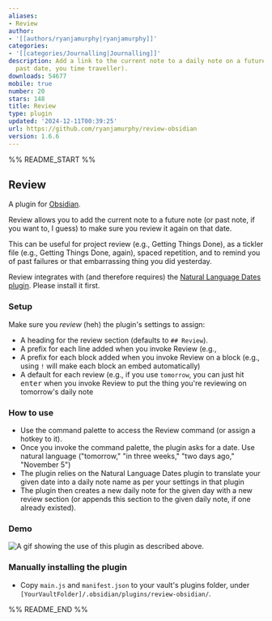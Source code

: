 ```yaml
---
aliases:
- Review
author:
- '[[authors/ryanjamurphy|ryanjamurphy]]'
categories:
- '[[categories/Journalling|Journalling]]'
description: Add a link to the current note to a daily note on a future date (or a
  past date, you time traveller).
downloads: 54677
mobile: true
number: 20
stars: 148
title: Review
type: plugin
updated: '2024-12-11T00:39:25'
url: https://github.com/ryanjamurphy/review-obsidian
version: 1.6.6
---
```


%% README_START %%

## Review

A plugin for [Obsidian](https://obsidian.md).

Review allows you to add the current note to a future note (or past note, if you want to, I guess) to make sure you review it again on that date.

This can be useful for project review (e.g., Getting Things Done), as a tickler file (e.g., Getting Things Done, again), spaced repetition, and to remind you of past failures or that embarrassing thing you did yesterday. 

Review integrates with (and therefore requires) the [Natural Language Dates plugin](https://github.com/argenos/nldates-obsidian). Please install it first.

### Setup
Make sure you _review_ (heh) the plugin's settings to assign:
- A heading for the review section (defaults to `## Review`).
- A prefix for each line added when you invoke Review (e.g., 
- A prefix for each block added when you invoke Review on a block (e.g., using `!` will make each block an embed automatically)
- A default for each review (e.g., if you use `tomorrow`, you can just hit <kbd>enter</kbd> when you invoke Review to put the thing you're reviewing on tomorrow's daily note

### How to use

- Use the command palette to access the Review command (or assign a hotkey to it).
- Once you invoke the command palette, the plugin asks for a date. Use natural language ("tomorrow," "in three weeks," "two days ago," "November 5")
- The plugin relies on the Natural Language Dates plugin to translate your given date into a daily note name as per your settings in that plugin
- The plugin then creates a new daily note for the given day with a new review section (or appends this section to the given daily note, if one already existed).

### Demo
![A gif showing the use of this plugin as described above.](https://i.imgur.com/9AqrSKy.gif)

### Manually installing the plugin

- Copy `main.js` and `manifest.json` to your vault's plugins folder, under `[YourVaultFolder]/.obsidian/plugins/review-obsidian/`.


%% README_END %%